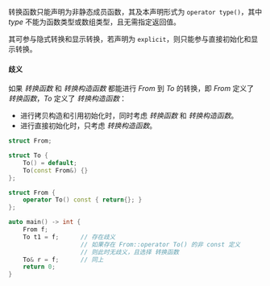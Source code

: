 转换函数只能声明为非静态成员函数，其及本声明形式为 `operator type()`，其中 _type_ 不能为函数类型或数组类型，且无需指定返回值。

其可参与隐式转换和显示转换，若声明为 `explicit`，则只能参与直接初始化和显示转换。

#### 歧义
如果 _转换函数_ 和 _转换构造函数_ 都能进行 _From_ 到 _To_ 的转换，即 _From_ 定义了 _转换函数_，_To_ 定义了 _转换构造函数_：
* 进行拷贝构造和引用初始化时，同时考虑 _转换函数_ 和 _转换构造函数_。
* 进行直接初始化时，只考虑 _转换构造函数_。
```cpp
struct From;

struct To {
    To() = default;
    To(const From&) {}
};

struct From {
    operator To() const { return{}; }
};

auto main() -> int {
    From f;
    To t1 = f;      // 存在歧义
                    // 如果存在 From::operator To() 的非 const 定义
                    // 则此时无歧义，且选择 转换函数
    To& r = f;      // 同上
    return 0;
}
```
